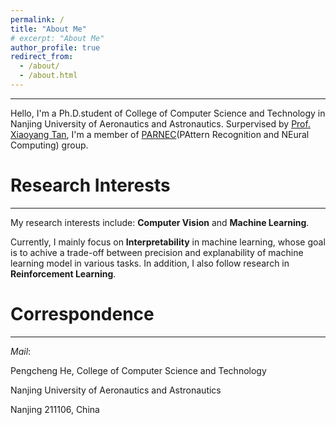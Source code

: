 ```yaml
---
permalink: /
title: "About Me"
# excerpt: "About Me"
author_profile: true
redirect_from: 
  - /about/
  - /about.html
---
```


-----
Hello, I'm a Ph.D.student of College of Computer Science and Technology in Nanjing University of Aeronautics and Astronautics. Surpervised by [Prof. Xiaoyang Tan](http://parnec.nuaa.edu.cn/xtan/), I'm a member of [PARNEC](http://parnec.nuaa.edu.cn/)(PAttern Recognition and NEural Computing) group.

Research Interests
=====
-----
My research interests include: **Computer Vision** and **Machine Learning**. 

Currently, I mainly focus on **Interpretability** in machine learning, whose goal is to achive a trade-off between precision and explanability of machine learning model in various tasks. In addition, I also follow research in **Reinforcement Learning**.


Correspondence
=====
-----
*Mail*:

Pengcheng He, College of Computer Science and Technology

Nanjing University of Aeronautics and Astronautics

Nanjing 211106, China